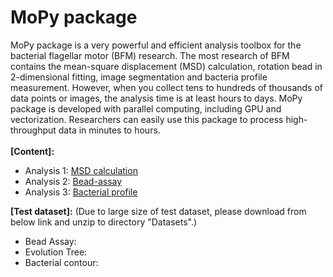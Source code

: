 # MoPy package
MoPy package is a very powerful and efficient analysis toolbox for the bacterial flagellar motor (BFM) research. The most research of BFM contains the mean-square displacement (MSD) calculation, rotation bead in 2-dimensional fitting, image segmentation and bacteria profile measurement. However, when you collect tens to hundreds of thousands of data points or images, the analysis time is at least hours to days. MoPy package is developed with parallel computing, including GPU and vectorization. Researchers can easily use this package to process high-throughput data in minutes to hours.\
\
**[Content]:**
- Analysis 1: [MSD calculation](https://github.com/xiangyu066/MoPy-package/blob/main/Docs/MSD2.md)
- Analysis 2: [Bead-assay](https://github.com/xiangyu066/MoPy-package/blob/main/Docs/BeadAssay.md)
- Analysis 3: [Bacterial profile](https://github.com/xiangyu066/MoPy-package/blob/main/Docs/BacterialContour.md)

**[Test dataset]:** (Due to large size of test dataset, please download from below link and unzip to directory "Datasets".)
- Bead Assay:
- Evolution Tree:
- Bacterial contour:
